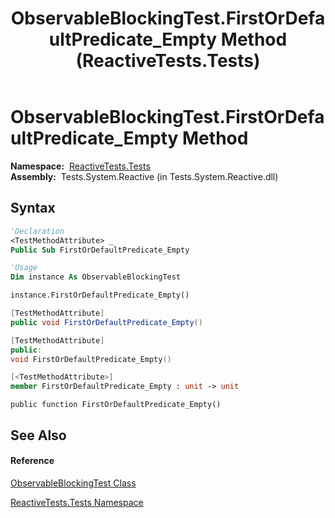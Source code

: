 ﻿---
title: ObservableBlockingTest.FirstOrDefaultPredicate_Empty Method  (ReactiveTests.Tests)
TOCTitle: FirstOrDefaultPredicate_Empty Method
ms:assetid: M:ReactiveTests.Tests.ObservableBlockingTest.FirstOrDefaultPredicate_Empty
ms:mtpsurl: https://msdn.microsoft.com/en-us/library/reactivetests.tests.observableblockingtest.firstordefaultpredicate_empty(v=VS.103)
ms:contentKeyID: 36620629
ms.date: 06/28/2011
mtps_version: v=VS.103
f1_keywords:
- ReactiveTests.Tests.ObservableBlockingTest.FirstOrDefaultPredicate_Empty
dev_langs:
- CSharp
- JScript
- VB
- FSharp
- c++
---

# ObservableBlockingTest.FirstOrDefaultPredicate\_Empty Method

**Namespace:**  [ReactiveTests.Tests](hh289046\(v=vs.103\).md)  
**Assembly:**  Tests.System.Reactive (in Tests.System.Reactive.dll)

## Syntax

``` vb
'Declaration
<TestMethodAttribute> _
Public Sub FirstOrDefaultPredicate_Empty
```

``` vb
'Usage
Dim instance As ObservableBlockingTest

instance.FirstOrDefaultPredicate_Empty()
```

``` csharp
[TestMethodAttribute]
public void FirstOrDefaultPredicate_Empty()
```

``` c++
[TestMethodAttribute]
public:
void FirstOrDefaultPredicate_Empty()
```

``` fsharp
[<TestMethodAttribute>]
member FirstOrDefaultPredicate_Empty : unit -> unit 
```

``` jscript
public function FirstOrDefaultPredicate_Empty()
```

## See Also

#### Reference

[ObservableBlockingTest Class](hh315164\(v=vs.103\).md)

[ReactiveTests.Tests Namespace](hh289046\(v=vs.103\).md)


